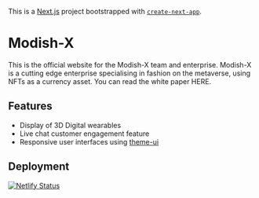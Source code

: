This is a [Next.js](https://nextjs.org/) project bootstrapped with [`create-next-app`](https://github.com/zeit/next.js/tree/canary/packages/create-next-app).

# Modish-X
This is the official website for the Modish-X team and enterprise.
Modish-X is a cutting edge enterprise specialising in fashion on the metaverse, using NFTs as a currency asset.
You can read the white paper HERE.

## Features
- Display of 3D Digital wearables
- Live chat customer engagement feature
- Responsive user interfaces using [theme-ui](https://theme-ui.com/)

## Deployment
[![Netlify Status](https://api.netlify.com/api/v1/badges/8b5ef84b-c129-4beb-a974-d1aab051d1af/deploy-status)](https://app.netlify.com/sites/suspicious-lovelace-8cd958/deploys)
